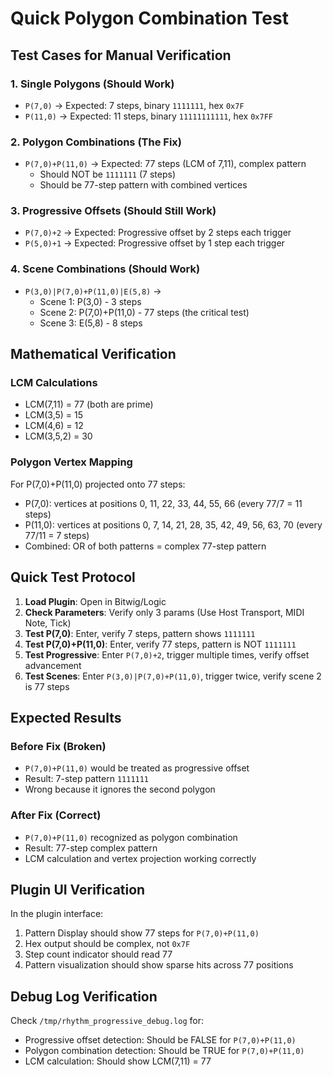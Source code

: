 # Quick Polygon Combination Test

## Test Cases for Manual Verification

### 1. Single Polygons (Should Work)
- `P(7,0)` → Expected: 7 steps, binary `1111111`, hex `0x7F`
- `P(11,0)` → Expected: 11 steps, binary `11111111111`, hex `0x7FF`

### 2. Polygon Combinations (The Fix)
- `P(7,0)+P(11,0)` → Expected: 77 steps (LCM of 7,11), complex pattern
  - Should NOT be `1111111` (7 steps)
  - Should be 77-step pattern with combined vertices

### 3. Progressive Offsets (Should Still Work)
- `P(7,0)+2` → Expected: Progressive offset by 2 steps each trigger
- `P(5,0)+1` → Expected: Progressive offset by 1 step each trigger

### 4. Scene Combinations (Should Work)
- `P(3,0)|P(7,0)+P(11,0)|E(5,8)` → 
  - Scene 1: P(3,0) - 3 steps
  - Scene 2: P(7,0)+P(11,0) - 77 steps (the critical test)
  - Scene 3: E(5,8) - 8 steps

## Mathematical Verification

### LCM Calculations
- LCM(7,11) = 77 (both are prime)
- LCM(3,5) = 15 
- LCM(4,6) = 12
- LCM(3,5,2) = 30

### Polygon Vertex Mapping
For P(7,0)+P(11,0) projected onto 77 steps:
- P(7,0): vertices at positions 0, 11, 22, 33, 44, 55, 66 (every 77/7 = 11 steps)
- P(11,0): vertices at positions 0, 7, 14, 21, 28, 35, 42, 49, 56, 63, 70 (every 77/11 = 7 steps)
- Combined: OR of both patterns = complex 77-step pattern

## Quick Test Protocol

1. **Load Plugin**: Open in Bitwig/Logic
2. **Check Parameters**: Verify only 3 params (Use Host Transport, MIDI Note, Tick)
3. **Test P(7,0)**: Enter, verify 7 steps, pattern shows `1111111`
4. **Test P(7,0)+P(11,0)**: Enter, verify 77 steps, pattern is NOT `1111111`
5. **Test Progressive**: Enter `P(7,0)+2`, trigger multiple times, verify offset advancement
6. **Test Scenes**: Enter `P(3,0)|P(7,0)+P(11,0)`, trigger twice, verify scene 2 is 77 steps

## Expected Results

### Before Fix (Broken)
- `P(7,0)+P(11,0)` would be treated as progressive offset
- Result: 7-step pattern `1111111`
- Wrong because it ignores the second polygon

### After Fix (Correct)
- `P(7,0)+P(11,0)` recognized as polygon combination
- Result: 77-step complex pattern
- LCM calculation and vertex projection working correctly

## Plugin UI Verification

In the plugin interface:
1. Pattern Display should show 77 steps for `P(7,0)+P(11,0)`
2. Hex output should be complex, not `0x7F`
3. Step count indicator should read 77
4. Pattern visualization should show sparse hits across 77 positions

## Debug Log Verification

Check `/tmp/rhythm_progressive_debug.log` for:
- Progressive offset detection: Should be FALSE for `P(7,0)+P(11,0)`
- Polygon combination detection: Should be TRUE for `P(7,0)+P(11,0)`
- LCM calculation: Should show LCM(7,11) = 77